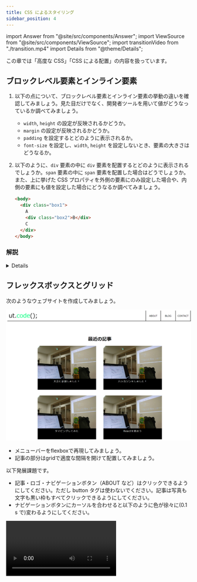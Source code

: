 ```yaml
---
title: CSS によるスタイリング
sidebar_position: 4
---
```


import Answer from "@site/src/components/Answer";
import ViewSource from "@site/src/components/ViewSource";
import transitionVideo from "./transition.mp4"
import Details from "@theme/Details";

この章では「高度な CSS」「CSS による配置」の内容を扱っています。

## ブロックレベル要素とインライン要素

1. 以下の点について、ブロックレベル要素とインライン要素の挙動の違いを確認してみましょう。見た目だけでなく、開発者ツールを用いて値がどうなっているか調べてみましょう。

   - `width`, `height` の設定が反映されるかどうか。
   - `margin` の設定が反映されるかどうか。
   - `padding` を設定するとどのように表示されるか。
   - `font-size` を設定し、`width`, `height` を設定しないとき、要素の大きさはどうなるか。

2. 以下のように、`div` 要素の中に `div` 要素を配置するとどのように表示されるでしょうか。`span` 要素の中に `span` 要素を配置した場合はどうでしょうか。また、上に挙げた CSS プロパティを外側の要素にのみ設定した場合や、内側の要素にも値を設定した場合にどうなるか調べてみましょう。

   ```html title="index.html"
   <body>
     <div class="box1">
       A
       <div class="box2">B</div>
       C
     </div>
   </body>
   ```

### 解説

<Details summary={<summary>解説</summary>}>

- ブロックレベル要素は `width`, `height` の値を設定できますが、インライン要素はできません。
- ブロックレベル要素は `margin` を上下左右に設定できますが、インライン要素は左右しか設定できません。
- ブロックレベル要素に上下の `padding` を設定すると、余白が他の要素に被らないように縦の位置が調整されます。一方、インライン要素に上下の `padding` を設定した場合、要素の縦の位置が調整されず他の要素に被って表示されます。
- ブロックレベル要素の `height` やインライン要素の `width`, `height` の初期値は、中身の要素の大きさによって決まるので、`font-size` を変更することで大きさが変化します。また、開発者ツールで値を調べてみると、インライン要素の大きさは文字の大きさと同じになるのに対し、ブロックレベル要素の `height` は `font-size` の 1.5 倍になることがわかります。

</Details>

## フレックスボックスとグリッド

次のようなウェブサイトを作成してみましょう。

![ut.code();のウェブサイト](utcodeWeb.png)

- メニューバーをflexboxで再現してみましょう。
- 記事の部分はgridで適度な間隔を開けて配置してみましょう。

以下発展課題です。

- 記事・ロゴ・ナビゲーションボタン（ABOUT など）はクリックできるようにしてください。ただし button タグは使わないでください。記事は写真も文字も黒い枠もすべてクリックできるようにしてください。
- ナビゲーションボタンにカーソルを合わせると以下のように色が徐々に(0.1 s で)変わるようにしてください。

<video src={transitionVideo} controls />

- 記事の画像は以下からダウンロードしてください。
  [download](article.jpg)

### 解答例

<ViewSource url={import.meta.url} path="_samples/flexbox-grid" />

## position

この問題では、以下の HTML ファイルと CSS ファイルをコピーして使用してください。

<Details summary={<summary>HTML</summary>}>

```html
<!DOCTYPE html>
<html lang="ja">
  <head>
    <meta charset="UTF-8" />
    <meta name="viewport" content="width=device-width, initial-scale=1.0" />
    <title>スタイルシート大学 文化祭</title>
    <link rel="stylesheet" href="style.css" />
  </head>
  <body>
    <div id="header">
      <h1>スタイルシート大学 文化祭</h1>
      <p>〜Collage of Style Sheet (CSS) Festival〜</p>
    </div>
    <div id="wrapper">
      <p>以下では、場所ごとに開催企画を紹介します。</p>
      <h2 class="district">中央通り屋台</h2>
      <div class="card">
        <h3>牛串</h3>
        <p>牛串を販売しています。おいしいよ。</p>
        <div class="reservation not-needed">予約不要</div>
      </div>
      <div class="card">
        <h3>牛串</h3>
        <p>牛串を販売しています。おいしいよ。</p>
        <div class="reservation not-needed">予約不要</div>
      </div>
      <div class="card">
        <h3>牛串</h3>
        <p>牛串を販売しています。おいしいよ。</p>
        <div class="reservation not-needed">予約不要</div>
      </div>

      <h2 class="district">屋外ステージ</h2>
      <div class="card">
        <h3>軽音サークル ライブ</h3>
        <p>軽音サークルがライブを披露します。</p>
        <div class="reservation not-needed">予約不要</div>
      </div>
      <div class="card">
        <h3>軽音サークル ライブ</h3>
        <p>軽音サークルがライブを披露します。</p>
        <div class="reservation not-needed">予約不要</div>
      </div>
      <div class="card">
        <h3>軽音サークル ライブ</h3>
        <p>軽音サークルがライブを披露します。</p>
        <div class="reservation not-needed">予約不要</div>
      </div>

      <h2 class="district">屋内ステージ</h2>
      <div class="card">
        <h3>ジャズダンス</h3>
        <p>ジャズダンスを披露します。</p>
        <div class="reservation needed">予約必要</div>
      </div>
      <div class="card">
        <h3>ジャズダンス</h3>
        <p>ジャズダンスを披露します。</p>
        <div class="reservation needed">予約必要</div>
      </div>
      <div class="card">
        <h3>ジャズダンス</h3>
        <p>ジャズダンスを披露します。</p>
        <div class="reservation needed">予約必要</div>
      </div>

      <h2 class="district">教室棟</h2>
      <div class="card">
        <h3>映画サークル上映会</h3>
        <p>部員が制作した映画を上映しています。</p>
        <div class="reservation needed">予約必要</div>
      </div>
      <div class="card">
        <h3>映画サークル上映会</h3>
        <p>部員が制作した映画を上映しています。</p>
        <div class="reservation needed">予約必要</div>
      </div>
      <div class="card">
        <h3>映画サークル上映会</h3>
        <p>部員が制作した映画を上映しています。</p>
        <div class="reservation needed">予約必要</div>
      </div>

      <h2 class="district">講堂</h2>
      <div class="card">
        <h3>合唱サークル 演奏会</h3>
        <p>合唱サークルが演奏会を行います。</p>
        <div class="reservation needed">予約必要</div>
      </div>
      <div class="card">
        <h3>合唱サークル 演奏会</h3>
        <p>合唱サークルが演奏会を行います。</p>
        <div class="reservation needed">予約必要</div>
      </div>
      <div class="card">
        <h3>合唱サークル 演奏会</h3>
        <p>合唱サークルが演奏会を行います。</p>
        <div class="reservation needed">予約必要</div>
      </div>
    </div>
  </body>
</html>
```

</Details>

<Details summary={<summary>CSS</summary>}>

```css
body {
  margin: 0;
  font-weight: normal;
}

h1,
h2,
h3 {
  font-weight: normal;
}

#header {
  text-align: center;

  width: 100%;
  height: 160px;
  background-color: lightblue;
  padding: 20px;
  z-index: 10;
}

#wrapper {
  max-width: 600px;
  margin: auto;
  padding: 20px;
}

.card {
  border: 1px solid #aaa;
  padding: 20px;
}

.district {
  background-color: #ddd;
  margin: 0;
}

.reservation {
  width: 5rem;
  text-align: center;
}

.needed {
  background-color: lightpink;
}

.not-needed {
  background-color: lightgreen;
}
```

</Details>

### 問題

1. 水色の部分(ヘッダー)が、スクロールしても同じ位置にとどまるようにしてみましょう。

(ヒント)

- `#header` を固定すると、その下の `#wrapper` の部分が隠れてしまいますか？これは `#header` を固定したことによって、`#header` が画面手前に向かって浮いたようになり、空いたスペースに `#wrapper` が入り込んだためです。

  - 解説画像（横から見た画像など……）

- `#wrapper` の上部に適切なサイズの余白を設けることで対処しましょう。

<Answer>

以下を追加しましょう。

```css
#header {
  position: fixed;
  top: 0;
}
```

ヘッダーの下の部分が隠れてしまうのを防ぐために、以下を記述します。

```css
#wrapper {
  margin-top: 200px;
}
```

<ViewSource url={import.meta.url} path="_samples/1_fixed" />
</Answer>

2. 「予約不要」「予約必要」といった表示が、各企画のカードの右上に表示されるようにしましょう。
   - 画像

<Answer>

以下を追加しましょう。

```css
.reservation {
  position: absolute;
  top: 20px;
  right: 20px;
}
```

```css
.card {
  position: relative;
}
```

<ViewSource url={import.meta.url} path="_samples/2_relative-absolute" />
</Answer>

3. (発展) 「中央通り屋台」「屋外ステージ」などの場所の名前が、その場所の企画が画面上にある間は上部にとどまるようにしてみましょう。
   - 動画

<Answer>

以下を追加しましょう。

```css
.district {
  background-color: #ddd;
  margin: 0;
  /* 以下の部分を追加: (3) */
  position: sticky;
  top: 200px;
  z-index: 5;
}
```

<ViewSource url={import.meta.url} path="_samples/3_sticky" />

</Answer>

## レスポンシブデザイン

スマホは縦向き、横向きの両方で使います。両方の画面を一つの CSS でデザインする練習をしましょう。

以下要件です。画面上に「縦」「横」の 2 文字を表示した上で、

- 画面が縦長の時は、「縦」を赤くし、赤い下線を引く
- 画面が横長の時は、「横」を赤くし、赤い下線を引く

### 解答例

<Answer>

デバイスが縦長か横長か判別するのに使うメディア特性は `orientation` です。

```html title="index.html"
<!DOCTYPE html>
<html lang="ja">
  <head>
    <meta charset="utf-8" />
    <title>課題</title>
    <link rel="stylesheet" href="style.css" />
    <meta name="viewport" content="width=device-width, initial-scale=1.0" />
  </head>
  <body>
    <div id="landscape">横</div>
    <div id="portrait">縦</div>
  </body>
</html>
```

```css title="style.css"
@media (orientation: landscape) {
  #landscape {
    color: red;
    text-decoration-line: underline;
    text-decoration-color: red;
    text-decoration-style: solid;
  }
}

@media (orientation: portrait) {
  #portrait {
    color: red;
    text-decoration-line: underline;
    text-decoration-color: red;
    text-decoration-style: solid;
  }
}
```

<ViewSource url={import.meta.url} path="_samples/responsive-design" />

</Answer>
